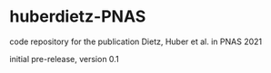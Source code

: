 # huberdietz-PNAS
code repository for the publication Dietz, Huber et al. in PNAS 2021

initial pre-release, version 0.1

